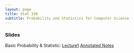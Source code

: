 ```yaml
---
layout: page
title: Stat 330
subtitle: Probability and Statistics for Computer Science  
---
```


### Slides
Basic Probability & Statistic: 
[Lecture1](https://mjohny.github.io/files/lecture1.pdf) [Annotated Notes](https://mjohny.github.io/files/lecture1_completed.pdf)
